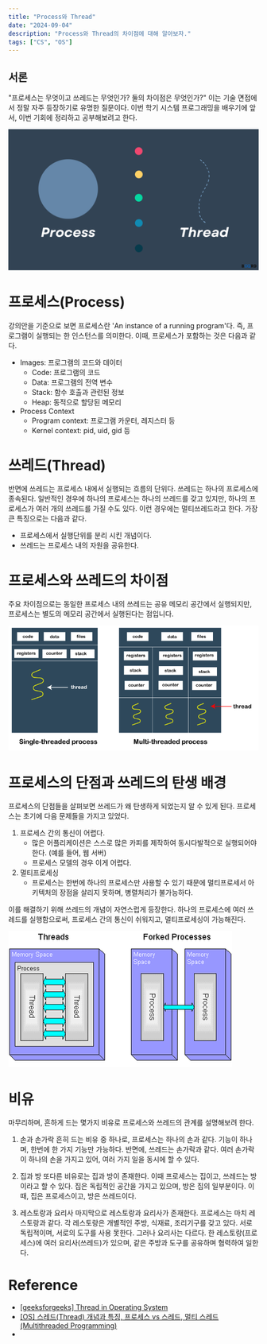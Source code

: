 ```yaml
---
title: "Process와 Thread"
date: "2024-09-04"
description: "Process와 Thread의 차이점에 대해 알아보자."
tags: ["CS", "OS"]
---
```

## 서론
"프로세스는 무엇이고 쓰레드는 무엇인가? 둘의 차이점은 무엇인가?" 이는 기술 면접에서 정말 자주 등장하기로 유명한 질문이다. 이번 학기 시스템 프로그래밍을 배우기에 앞서, 이번 기회에 정리하고 공부해보려고 한다.

![background](../../images/OS/background.png)

# 프로세스(Process)
강의안을 기준으로 보면 프로세스란 'An instance of a running program'다. 즉, 프로그램이 실행되는 한 인스턴스를 의미한다. 이때, 프로세스가 포함하는 것은 다음과 같다.
- Images: 프로그램의 코드와 데이터
    - Code: 프로그램의 코드
    - Data: 프로그램의 전역 변수
    - Stack: 함수 호출과 관련된 정보
    - Heap: 동적으로 할당된 메모리
- Process Context
    - Program context: 프로그램 카운터, 레지스터 등
    - Kernel context: pid, uid, gid 등

# 쓰레드(Thread)
반면에 쓰레드는 프로세스 내에서 실행되는 흐름의 단위다. 쓰레드는 하나의 프로세스에 종속된다. 일반적인 경우에 하나의 프로세스는 하나의 쓰레드를 갖고 있지만, 하나의 프로세스가 여러 개의 쓰레드를 가질 수도 있다. 이런 경우에는 멀티쓰레드라고 한다. 가장 큰 특징으로는 다음과 같다.
- 프로세스에서 실행단위를 분리 시킨 개념이다.
- 쓰레드는 프로세스 내의 자원을 공유한다.


# 프로세스와 쓰레드의 차이점
주요 차이점으로는 동일한 프로세스 내의 쓰레드는 공유 메모리 공간에서 실행되지만, 프로세스는 별도의 메모리 공간에서 실행된다는 점입니다.

![1](../../images/OS/threadprocess.png)

# 프로세스의 단점과 쓰레드의 탄생 배경
프로세스의 단점들을 살펴보면 쓰레드가 왜 탄생하게 되었는지 알 수 있게 된다. 프로세스는 초기에 다음 문제들을 가지고 있었다.
1. 프로세스 간의 통신이 어렵다.
    - 많은 어플리케이션은 스스로 많은 카피를 제작하여 동시다발적으로 실행되어야 한다. (예를 들어, 웹 서버)
    - 프로세스 모델의 경우 이게 어렵다.
2. 멀티프로세싱
    - 프로세스는 한번에 하나의 프로세스만 사용할 수 있기 때문에 멀티프로세서 아키텍처의 장점을 살리지 못하며, 병렬처리가 불가능하다.

이를 해결하기 위해 쓰레드의 개념이 자연스럽게 등장한다. 하나의 프로세스에 여러 쓰레드를 실행함으로써, 프로세스 간의 통신이 쉬워지고, 멀티프로세싱이 가능해진다.

![fork](../../images/OS/fork.png)

# 비유
마무리하며, 흔하게 드는 몇가지 비유로 프로세스와 쓰레드의 관계를 설명해보려 한다.

1. 손과 손가락 
흔히 드는 비유 중 하나로, 프로세스는 하나의 손과 같다. 기능이 하나며, 한번에 한 가지 기능만 가능하다. 반면에, 쓰레드는 손가락과 같다. 여러 손가락이 하나의 손을 가지고 있어, 여러 가지 일을 동시에 할 수 있다.

2. 집과 방
또다른 비유로는 집과 방이 존재한다. 이때 프로세스는 집이고, 쓰레드는 방이라고 할 수 있다. 집은 독립적인 공간을 가지고 있으며, 방은 집의 일부분이다. 이때, 집은 프로세스이고, 방은 쓰레드이다.

3. 레스토랑과 요리사
마지막으로 레스토랑과 요리사가 존재한다. 프로세스는 마치 레스토랑과 같다. 각 레스토랑은 개별적인 주방, 식재료, 조리기구를 갖고 있다. 서로 독립적이며, 서로의 도구를 사용 못한다. 그러나 요리사는 다르다. 한 레스토랑(프로세스)에 여러 요리사(쓰레드)가 있으며, 같은 주방과 도구를 공유하며 혐력하여 일한다. 

# Reference
- [[geeksforgeeks] Thread in Operating System](https://www.geeksforgeeks.org/thread-in-operating-system/)
- [[OS] 스레드(Thread) 개념과 특징, 프로세스 vs 스레드, 멀티 스레드(Multithreaded Programming)](https://dev-minjeong.tistory.com/36)
- [](https://yoongrammer.tistory.com/55)